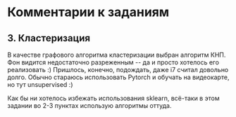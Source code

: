 # Комментарии к заданиям

## 3. Кластеризация
В качестве графового алгоритма кластеризации выбран алгоритм КНП. 
Фон видится недостаточно разреженным -- да и просто хотелось его реализовать :)
Пришлось, конечно, подождать, даже i7 считал довольно долго. Обычно стараюсь использовать Pytorch и обучать на видеокарте, 
но тут unsupervised :)

Как бы ни хотелось избежать использования sklearn, всё-таки в этом задании во 2-3 пунктах использую алгоритмы оттуда.
